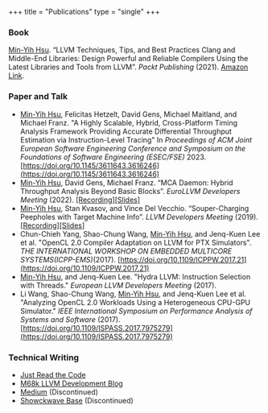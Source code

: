 +++
title = "Publications"
type = "single"
+++

### Book
<u>Min-Yih Hsu</u>. “LLVM Techniques, Tips, and Best Practices Clang and Middle-End Libraries: Design Powerful and Reliable Compilers Using the Latest Libraries and Tools from LLVM”. _Packt Publishing_ (2021). [Amazon Link](https://a.co/d/0AXkEdI).

### Paper and Talk
  - <u>Min-Yih Hsu</u>, Felicitas Hetzelt, David Gens, Michael Maitland, and Michael Franz. "A Highly Scalable, Hybrid, Cross-Platform Timing Analysis Framework Providing Accurate Differential Throughput Estimation via Instruction-Level Tracing" In _Proceedings of ACM Joint European Software Engineering Conference and Symposium on the Foundations of Software Engineering (ESEC/FSE)_ 2023. [https://doi.org/10.1145/3611643.3616246](https://doi.org/10.1145/3611643.3616246)
  - <u>Min-Yih Hsu</u>, David Gens, Michael Franz. “MCA Daemon: Hybrid Throughput Analysis Beyond Basic Blocks”. _EuroLLVM Developers Meeting_ (2022). [[Recording]](https://youtu.be/ZGEP7JEIKNo)[[Slides]](https://llvm.org/devmtg/2022-05/slides/2022EuroLLVM-MCA-Deamon.pdf)
  - <u>Min-Yih Hsu</u>, Stan Kvasov, and Vince Del Vecchio. “Souper-Charging Peepholes with Target Machine Info”. _LLVM Developers Meeting_ (2019). [[Recording]](https://youtu.be/5eSOWM0upN8)[[Slides]](https://llvm.org/devmtg/2019-10/slides/Hsu-Souper-ChargingPeepholes.pdf)
  - Chun-Chieh Yang, Shao-Chung Wang, <u>Min-Yih Hsu</u>, and Jenq-Kuen Lee et al. "OpenCL 2.0 Compiler Adaptation on LLVM for PTX Simulators". _THE INTERNATIONAL WORKSHOP ON EMBEDDED MULTICORE SYSTEMS(ICPP-EMS)_(2017). [https://doi.org/10.1109/ICPPW.2017.21](https://doi.org/10.1109/ICPPW.2017.21)
  - <u>Min-Yih Hsu</u>, and Jenq-Kuen Lee. "Hydra LLVM: Instruction Selection with Threads." _European LLVM Developers Meeting_ (2017).
  - Li Wang, Shao-Chung Wang, <u>Min-Yih Hsu</u>, and Jenq-Kuen Lee et al. "Analyzing OpenCL 2.0 Workloads Using a Heterogeneous CPU-GPU Simulator." _IEEE International Symposium on Performance Analysis of Systems and Software_ (2017). [https://doi.org/10.1109/ISPASS.2017.7975279](https://doi.org/10.1109/ISPASS.2017.7975279)
### Technical Writing
  - [Just Read the Code](/blog)
  - [M68k LLVM Development Blog](https://m680x0.github.io/blog/)
  - [Medium](https://medium.com/@mshockwave) (Discontinued)
  - [Showckwave Base](http://mshockwave.blogspot.tw/) (Discontinued)